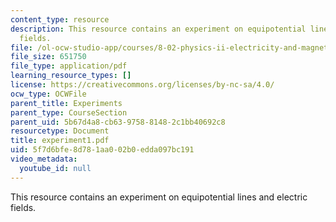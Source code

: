 ```yaml
---
content_type: resource
description: This resource contains an experiment on equipotential lines and electric
  fields.
file: /ol-ocw-studio-app/courses/8-02-physics-ii-electricity-and-magnetism-spring-2007/5f7d6bfe8d781aa002b0edda097bc191_experiment1.pdf
file_size: 651750
file_type: application/pdf
learning_resource_types: []
license: https://creativecommons.org/licenses/by-nc-sa/4.0/
ocw_type: OCWFile
parent_title: Experiments
parent_type: CourseSection
parent_uid: 5b67d4a8-cb63-9758-8148-2c1bb40692c8
resourcetype: Document
title: experiment1.pdf
uid: 5f7d6bfe-8d78-1aa0-02b0-edda097bc191
video_metadata:
  youtube_id: null
---
```

This resource contains an experiment on equipotential lines and electric fields.